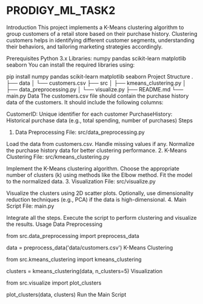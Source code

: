 # PRODIGY_ML_TASK2
Introduction
This project implements a K-Means clustering algorithm to group customers of a retail store based on their purchase history. Clustering customers helps in identifying different customer segments, understanding their behaviors, and tailoring marketing strategies accordingly.

Prerequisites
Python 3.x
Libraries:
numpy
pandas
scikit-learn
matplotlib
seaborn
You can install the required libraries using:

pip install numpy pandas scikit-learn matplotlib seaborn
Project Structure
.
├── data
│   └── customers.csv
├── src
│   ├── kmeans_clustering.py
│   ├── data_preprocessing.py
│   └── visualize.py
├── README.md
└── main.py
Data
The customers.csv file should contain the purchase history data of the customers. It should include the following columns:

CustomerID: Unique identifier for each customer
PurchaseHistory: Historical purchase data (e.g., total spending, number of purchases)
Steps
1. Data Preprocessing
File: src/data_preprocessing.py

Load the data from customers.csv.
Handle missing values if any.
Normalize the purchase history data for better clustering performance.
2. K-Means Clustering
File: src/kmeans_clustering.py

Implement the K-Means clustering algorithm.
Choose the appropriate number of clusters (k) using methods like the Elbow method.
Fit the model to the normalized data.
3. Visualization
File: src/visualize.py

Visualize the clusters using 2D scatter plots.
Optionally, use dimensionality reduction techniques (e.g., PCA) if the data is high-dimensional.
4. Main Script
File: main.py

Integrate all the steps.
Execute the script to perform clustering and visualize the results.
Usage
Data Preprocessing

from src.data_preprocessing import preprocess_data

data = preprocess_data('data/customers.csv')
K-Means Clustering


from src.kmeans_clustering import kmeans_clustering

clusters = kmeans_clustering(data, n_clusters=5)
Visualization

from src.visualize import plot_clusters

plot_clusters(data, clusters)
Run the Main Script
